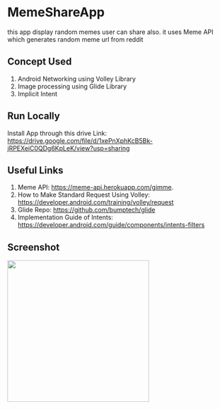 # MemeShareApp
this app display random memes user can share also. it uses Meme API which generates random meme url from reddit

## Concept Used

1. Android Networking using Volley Library
2. Image processing using Glide Library
3. Implicit Intent

## Run Locally

Install App through this drive Link: https://drive.google.com/file/d/1xePnXphKcB5Bk-jRPEXeiC0QDg6KpLeK/view?usp=sharing

## Useful Links

1. Meme API: https://meme-api.herokuapp.com/gimme.
2. How to Make Standard Request Using Volley: https://developer.android.com/training/volley/request
3. Glide Repo: https://github.com/bumptech/glide
4. Implementation Guide of Intents: https://developer.android.com/guide/components/intents-filters

## Screenshot
<img src="https://user-images.githubusercontent.com/69664213/117408931-38216080-af2e-11eb-8e5e-40327a1d4a80.jpg" width="320">
